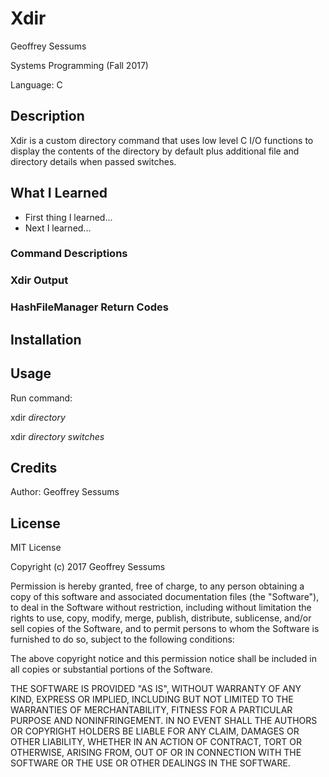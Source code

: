# Xdir

Geoffrey Sessums

Systems Programming (Fall 2017)

Language: C 

## Description

Xdir is a custom directory command that uses low level C I/O functions to display the contents of the directory by default plus additional file and directory details when passed switches.

## What I Learned

* First thing I learned...
* Next I learned...

### Command Descriptions

### Xdir Output

### HashFileManager Return Codes

## Installation

## Usage

Run command:

xdir *directory*

xdir *directory* *switches*

## Credits

Author: Geoffrey Sessums

## License

MIT License

Copyright (c) 2017 Geoffrey Sessums

Permission is hereby granted, free of charge, to any person obtaining a copy
of this software and associated documentation files (the "Software"), to deal
in the Software without restriction, including without limitation the rights
to use, copy, modify, merge, publish, distribute, sublicense, and/or sell
copies of the Software, and to permit persons to whom the Software is
furnished to do so, subject to the following conditions:

The above copyright notice and this permission notice shall be included in all
copies or substantial portions of the Software.

THE SOFTWARE IS PROVIDED "AS IS", WITHOUT WARRANTY OF ANY KIND, EXPRESS OR
IMPLIED, INCLUDING BUT NOT LIMITED TO THE WARRANTIES OF MERCHANTABILITY,
FITNESS FOR A PARTICULAR PURPOSE AND NONINFRINGEMENT. IN NO EVENT SHALL THE
AUTHORS OR COPYRIGHT HOLDERS BE LIABLE FOR ANY CLAIM, DAMAGES OR OTHER
LIABILITY, WHETHER IN AN ACTION OF CONTRACT, TORT OR OTHERWISE, ARISING FROM,
OUT OF OR IN CONNECTION WITH THE SOFTWARE OR THE USE OR OTHER DEALINGS IN THE
SOFTWARE.

